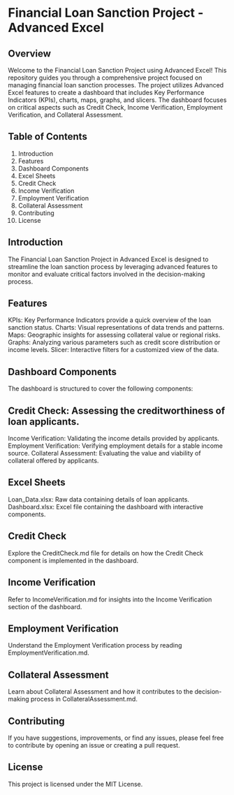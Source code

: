 # Financial Loan Sanction Project - Advanced Excel

## Overview
Welcome to the Financial Loan Sanction Project using Advanced Excel! This repository guides you through a comprehensive project focused on managing financial loan sanction processes. The project utilizes Advanced Excel features to create a dashboard that includes Key Performance Indicators (KPIs), charts, maps, graphs, and slicers. The dashboard focuses on critical aspects such as Credit Check, Income Verification, Employment Verification, and Collateral Assessment.

## Table of Contents
1. Introduction
2. Features
3. Dashboard Components
4. Excel Sheets
5. Credit Check
6. Income Verification
7. Employment Verification
8. Collateral Assessment
9. Contributing
10. License

## Introduction
The Financial Loan Sanction Project in Advanced Excel is designed to streamline the loan sanction process by leveraging advanced features to monitor and evaluate critical factors involved in the decision-making process.

## Features
KPIs: Key Performance Indicators provide a quick overview of the loan sanction status.
Charts: Visual representations of data trends and patterns.
Maps: Geographic insights for assessing collateral value or regional risks.
Graphs: Analyzing various parameters such as credit score distribution or income levels.
Slicer: Interactive filters for a customized view of the data.

## Dashboard Components
The dashboard is structured to cover the following components:

## Credit Check: Assessing the creditworthiness of loan applicants.
Income Verification: Validating the income details provided by applicants.
Employment Verification: Verifying employment details for a stable income source.
Collateral Assessment: Evaluating the value and viability of collateral offered by applicants.

## Excel Sheets
Loan_Data.xlsx: Raw data containing details of loan applicants.
Dashboard.xlsx: Excel file containing the dashboard with interactive components.

## Credit Check
Explore the CreditCheck.md file for details on how the Credit Check component is implemented in the dashboard.

## Income Verification
Refer to IncomeVerification.md for insights into the Income Verification section of the dashboard.

## Employment Verification
Understand the Employment Verification process by reading EmploymentVerification.md.

## Collateral Assessment
Learn about Collateral Assessment and how it contributes to the decision-making process in CollateralAssessment.md.

## Contributing
If you have suggestions, improvements, or find any issues, please feel free to contribute by opening an issue or creating a pull request.

## License
This project is licensed under the MIT License.
